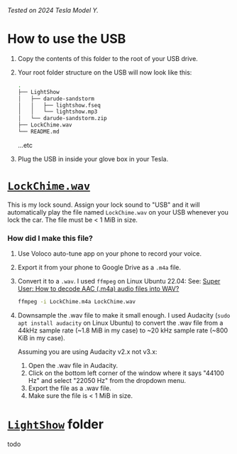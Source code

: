 _Tested on 2024 Tesla Model Y._


# How to use the USB

1. Copy the contents of this folder to the root of your USB drive. 
1. Your root folder structure on the USB will now look like this: 
    ```bash
    .
    ├── LightShow
    │   ├── darude-sandstorm
    │   │   ├── lightshow.fseq
    │   │   └── lightshow.mp3
    │   └── darude-sandstorm.zip
    ├── LockChime.wav
    └── README.md
    ```
    ...etc

1. Plug the USB in inside your glove box in your Tesla. 


# [`LockChime.wav`](LockChime.wav)

This is my lock sound. Assign your lock sound to "USB" and it will automatically play the file named `LockChime.wav` on your USB whenever you lock the car. The file must be < 1 MiB in size. 

### How did I make this file? 

1. Use Voloco auto-tune app on your phone to record your voice.

1. Export it from your phone to Google Drive as a `.m4a` file. 

1. Convert it to a `.wav`. I used `ffmpeg` on Linux Ubuntu 22.04: 
    See: [Super User: How to decode AAC (.m4a) audio files into WAV?](https://superuser.com/a/520769/425838)

    ```bash
    ffmpeg -i LockChime.m4a LockChime.wav
    ```

1. Downsample the .wav file to make it small enough. I used Audacity (`sudo apt install audacity` on Linux Ubuntu) to convert the .wav file from a 44kHz sample rate (\~1.8 MiB in my case) to \~20 kHz sample rate (\~800 KiB in my case). 

    Assuming you are using Audacity v2.x not v3.x:

    1. Open the .wav file in Audacity.
    1. Click on the bottom left corner of the window where it says "44100 Hz" and select "22050 Hz" from the dropdown menu.
    1. Export the file as a .wav file. 
    1. Make sure the file is < 1 MiB in size.


# [`LightShow`](LightShow) folder

todo

